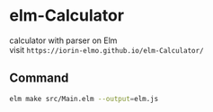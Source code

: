 # elm-Calculator
calculator with parser on Elm  
visit ```https://iorin-elmo.github.io/elm-Calculator/```  
## Command
``` sh
elm make src/Main.elm --output=elm.js
```
